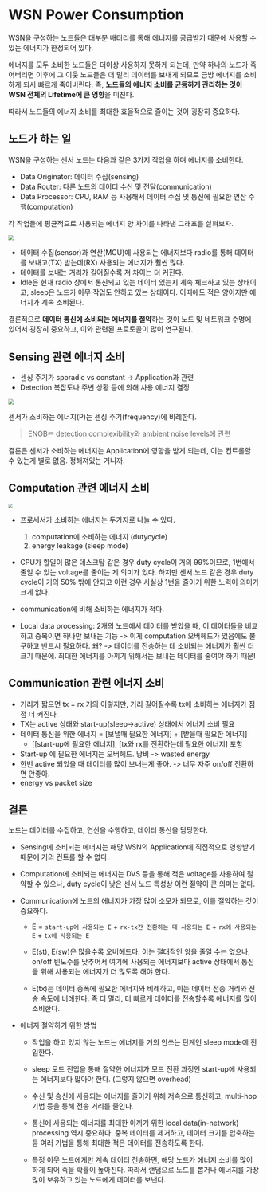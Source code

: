 # WSN Power Consumption

WSN을 구성하는 노드들은 대부분 배터리를 통해 에너지를 공급받기 때문에 사용할 수 있는 에너지가 한정되어 있다. 

에너지를 모두 소비한 노드들은 더이상 사용하지 못하게 되는데, 만약 하나의 노드가 죽어버리면 이후에 그 이웃 노드들은 더 멀리 데이터를 보내게 되므로 금방 에너지를 소비하게 되서 빠르게 죽어버린다. 즉, **노드들의 에너지 소비를 균등하게 관리하는 것이 WSN 전체의 Lifetime에 큰 영향**을 미친다. 

따라서 노드들의 에너지 소비를 최대한 효율적으로 줄이는 것이 굉장히 중요하다. 

## 노드가 하는 일

WSN을 구성하는 센서 노드는 다음과 같은 3가지 작업을 하며 에너지를 소비한다. 

- Data Originator: 데이터 수집(sensing)
- Data Router: 다른 노드의 데이터 수신 및 전달(communication)
- Data Processor:  CPU, RAM 등 사용해서 데이터 수집 및 통신에 필요한 연산 수행(computation)

각 작업들에 평균적으로 사용되는 에너지 양 차이를 나타낸 그래프를 살펴보자.

<img src="https://i.imgur.com/NtmY6Jp.png" style="zoom:67%;" />

- 데이터 수집(sensor)과 연산(MCU)에 사용되는 에너지보다 radio를 통해 데이터를 보내고(TX) 받는데(RX) 사용되는 에너지가 훨씬 많다.
- 데이터를 보내는 거리가 길어질수록 저 차이는 더 커진다. 
- Idle은 현재 radio 상에서 통신되고 있는 데이터 있는지 계속 체크하고 있는 상태이고, sleep은 노드가 아무 작업도 안하고 있는 상태이다. 이때에도 적은 양이지만 에너지가 계속 소비된다. 

결론적으로 **데이터 통신에 소비되는 에너지를 절약**하는 것이 노드 및 네트워크 수명에 있어서 굉장히 중요하고, 이와 관련된 프로토콜이 많이 연구된다. 

## Sensing 관련 에너지 소비 

- 센싱 주기가 sporadic vs constant -> Application과 관련
- Detection 복잡도나 주변 상황 등에 의해 사용 에너지 결정 

<img src="https://i.imgur.com/ZdBlIML.png" style="zoom:67%;" />

센서가 소비하는 에너지(P)는 센싱 주기(frequency)에 비례한다. 

> ENOB는 detection complexibility와 ambient noise levels에 관련 

결론은 센서가 소비하는 에너지는 Application에 영향을 받게 되는데, 이는 컨트롤할 수 있는게 별로 없음. 정해져있는 거니까.

## Computation 관련 에너지 소비 

<img src="https://i.imgur.com/TRFSRw3.png" style="zoom:50%;" />

- 프로세서가 소비하는 에너지는 두가지로 나눌 수 있다.
  1. computation에 소비하는 에너지 (dutycycle)
  2. energy leakage (sleep mode)

- CPU가 할일이 많은 데스크탑 같은 경우 duty cycle이 거의 99%이므로, 1번에서 줄일 수 있는 voltage를 줄이는 게 의미가 있다. 하지만 센서 노드 같은 경우 duty cycle이 거의 50% 밖에 안되고 이런 경우 사실상 1번을 줄이기 위한 노력이 의미가 크게 없다. 

- communication에 비해 소비하는 에너지가 적다. 
- Local data processing: 2개의 노드에서 데이터를 받았을 때, 이 데이터들을 비교하고 중복이면 하나만 보내는 기능 -> 이게 computation 오버헤드가 있음에도 불구하고 반드시 필요하다. 왜? -> 데이터를 전송하는 데 소비되는 에너지가 훨씬 더 크기 때문에. 최대한 에너지를 아끼기 위해서는 보내는 데이터를 줄여야 하기 때문!

## Communication 관련 에너지 소비

- 거리가 짧으면 tx = rx 거의 이렇지만, 거리 길어질수록 tx에 소비하는 에너지가 점점 더 커진다.
- TX는 active 상태와 start-up(sleep->active) 상태에서 에너지 소비 필요
- 데이터 통신을 위한 에너지 = [보낼때 필요한 에너지] + [받을때 필요한 에너지]
  - [[start-up에 필요한 에너지], [tx와 rx를 전환하는데 필요한 에너지] 포함
- Start-up 에 필요한 에너지는 오버헤드. 낭비 -> wasted energy
- 한번 active 되었을 때 데이터를 많이 보내는게 좋아. -> 너무 자주 on/off 전환하면 안좋아. 
- energy vs packet size 

## 결론

노드는 데이터를 수집하고, 연산을 수행하고, 데이터 통신을 담당한다.

- Sensing에 소비되는 에너지는 해당 WSN의 Application에 직접적으로 영향받기 때문에 거의 컨트롤 할 수 없다.
- Computation에 소비되는 에너지는 DVS 등을 통해 적은 voltage를 사용하여 절약할 수 있으나, duty cycle이 낮은 센서 노드 특성상 이런 절약이 큰 의미는 없다. 

- Communication에 노드의 에너지가 가장 많이 소모가 되므로, 이를 절약하는 것이 중요하다.

  - E = `start-up에 사용되는 E` + `rx-tx간 전환하는 데 사용되는 E` + `rx에 사용되는 E` + `tx에 사용되는 E`

  - E(st), E(sw)은 많을수록 오버헤드다. 이는 절대적인 양을 줄일 수는 없으나, on/off 빈도수를 낮추어서 여기에 사용되는 에너지보다 active 상태에서 통신을 위해 사용되는 에너지가 더 많도록 해야 한다. 
  - E(tx)는 데이터 증폭에 필요한 에너지와 비례하고, 이는 데이터 전송 거리와 전송 속도에 비례한다. 즉 더 멀리, 더 빠르게 데이터를 전송할수록 에너지를 많이 소비한다. 

- 에너지 절약하기 위한 방법

  - 작업을 하고 있지 않는 노드는 에너지를 거의 안쓰는 단계인 sleep mode에 진입한다. 

  - sleep 모드 진입을 통해 절약한 에너지가 모드 전환 과정인 start-up에 사용되는 에너지보다 많아야 한다. (그렇지 않으면 overhead)

  - 수신 및 송신에 사용되는 에너지를 줄이기 위해 저속으로 통신하고, multi-hop 기법 등을 통해 전송 거리를 줄인다. 

  - 통신에 사용되는 에너지를 최대한 아끼기 위한 local data(in-network) processing 역시 중요하다. 중복 데이터를 제거하고, 데이터 크기를 압축하는 등 여러 기법을 통해 최대한 적은 데이터를 전송하도록 한다. 

  - 특정 이웃 노드에게만 계속 데이터 전송하면, 해당 노드가 에너지 소비를 많이 하게 되어 죽을 확률이 높아진다. 따라서 랜덤으로 노드를 뽑거나 에너지를 가장 많이 보유하고 있는 노드에게 데이터를 보낸다. 

    
